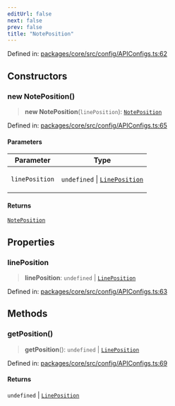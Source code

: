 ```yaml
---
editUrl: false
next: false
prev: false
title: "NotePosition"
---
```


Defined in: [packages/core/src/config/APIConfigs.ts:62](https://github.com/mProjectsCode/obsidian-meta-bind-plugin/blob/164b4e159d0a9103f56c4079fbd94da824499fe4/packages/core/src/config/APIConfigs.ts#L62)

## Constructors

### new NotePosition()

> **new NotePosition**(`linePosition`): [`NotePosition`](/obsidian-meta-bind-plugin-docs/api/classes/noteposition/)

Defined in: [packages/core/src/config/APIConfigs.ts:65](https://github.com/mProjectsCode/obsidian-meta-bind-plugin/blob/164b4e159d0a9103f56c4079fbd94da824499fe4/packages/core/src/config/APIConfigs.ts#L65)

#### Parameters

<table>
<thead>
<tr>
<th>Parameter</th>
<th>Type</th>
</tr>
</thead>
<tbody>
<tr>
<td>

`linePosition`

</td>
<td>

`undefined` \| [`LinePosition`](/obsidian-meta-bind-plugin-docs/api/interfaces/lineposition/)

</td>
</tr>
</tbody>
</table>

#### Returns

[`NotePosition`](/obsidian-meta-bind-plugin-docs/api/classes/noteposition/)

## Properties

### linePosition

> **linePosition**: `undefined` \| [`LinePosition`](/obsidian-meta-bind-plugin-docs/api/interfaces/lineposition/)

Defined in: [packages/core/src/config/APIConfigs.ts:63](https://github.com/mProjectsCode/obsidian-meta-bind-plugin/blob/164b4e159d0a9103f56c4079fbd94da824499fe4/packages/core/src/config/APIConfigs.ts#L63)

## Methods

### getPosition()

> **getPosition**(): `undefined` \| [`LinePosition`](/obsidian-meta-bind-plugin-docs/api/interfaces/lineposition/)

Defined in: [packages/core/src/config/APIConfigs.ts:69](https://github.com/mProjectsCode/obsidian-meta-bind-plugin/blob/164b4e159d0a9103f56c4079fbd94da824499fe4/packages/core/src/config/APIConfigs.ts#L69)

#### Returns

`undefined` \| [`LinePosition`](/obsidian-meta-bind-plugin-docs/api/interfaces/lineposition/)
